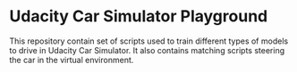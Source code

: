 # Udacity Car Simulator Playground
This repository contain set of scripts used to train different types of models to drive in Udacity Car Simulator. It also contains matching scripts steering the car in the virtual environment.
